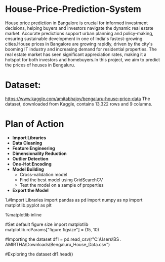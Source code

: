 # House-Price-Prediction-System
House price prediction in Bangalore is crucial for informed investment decisions, helping buyers and investors navigate the dynamic real estate market. Accurate predictions support urban planning and policy-making, ensuring sustainable development in one of India's fastest-growing cities.House prices in Bangalore are growing rapidly, driven by the city's booming IT industry and increasing demand for residential properties. The real estate market has seen significant appreciation rates, making it a hotspot for both investors and homebuyers.In this project, we aim to predict the prices of houses in Bengaluru.

# Dataset:  
 https://www.kaggle.com/amitabhajoy/bengaluru-house-price-data 
The dataset, downloaded from Kaggle, contains 13,322 rows and 9 columns.

# Plan of Action

- **Import Libraries**
- **Data Cleaning**
- **Feature Engineering**
- **Dimensionality Reduction**
- **Outlier Detection**
- **One-Hot Encoding**
- **Model Building**
  - Cross-validation model
  - Find the best model using GridSearchCV
  - Test the model on a sample of properties
- **Export the Model**

1.#Import Libraries
import pandas as pd
import numpy as np
import matplotlib.pyplot as plt

%matplotlib inline 

#Set default figure size
import matplotlib
matplotlib.rcParams["figure.figsize"] = (15, 10)

#Importing the dataset
df1 = pd.read_csv(r"C:\Users\BS . AMIRTHA\Downloads\Bengaluru_House_Data.csv")

#Exploring the dataset
df1.head()





